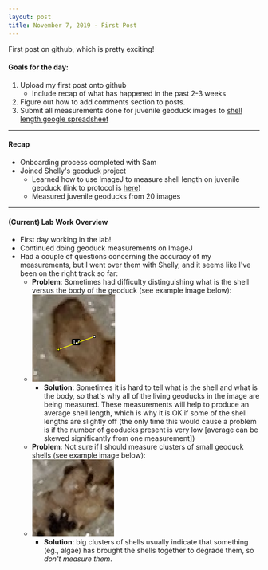 ```yaml
---
layout: post
title: November 7, 2019 - First Post
---
```


First post on github, which is pretty exciting!

#### Goals for the day:

1. Upload my first post onto github
	* Include recap of what has happened in the past 2-3 weeks
2. Figure out how to add comments section to posts.
3. Submit all measurements done for juvenile geoduck images to [shell length google spreadsheet](https://docs.google.com/spreadsheets/d/1Y75kqmWWuAink48U4vHjgaEWLgbKEyJRrspbAxzW3jc/edit#gid=1208042429)

---

#### Recap

* Onboarding process completed with Sam
* Joined Shelly's geoduck project
	* Learned how to use ImageJ to measure shell length on juvenile geoduck (link to protocol is [here](https://github.com/shellytrigg/P_generosa/blob/master/amb_v_varlowpH_juvis/ImageJ_shelllength_protocol.md))
	* Measured juvenile geoducks from 20 images

---

#### (Current) Lab Work Overview

* First day working in the lab! 
* Continued doing geoduck measurements on ImageJ
* Had a couple of questions concerning the accuracy of my measurements, but I went over them with Shelly, and it seems like I've been on the right track so far:
	* **Problem**: Sometimes had difficulty distinguishing what is the shell versus the body of the geoduck (see example image below): 
	* ![20191107_shell_or_body.png](https://github.com/H-Ra/h-ra.github.io/blob/master/images/20191107_shell_or_body.png?raw=true)
		* **Solution**: Sometimes it is hard to tell what is the shell and what is the body, so that's why all of the living geoducks in the image are being measured. These measurements will help to produce an average shell length, which is why it is OK if some of the shell lengths are slightly off (the only time this would cause a problem is if the number of geoducks present is very low [average can be skewed significantly from one measurement])
	* **Problem**: Not sure if I should measure clusters of small geoduck shells (see example image below):
	* ![20191107_cluster_of_shells.png](https://github.com/H-Ra/h-ra.github.io/blob/master/images/20191107_cluster_of_shells.png?raw=true)
		* **Solution**: big clusters of shells usually indicate that something (eg., algae) has brought the shells together to degrade them, so *don't measure them*. 